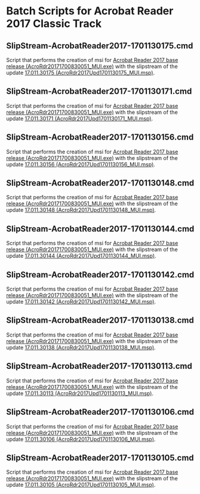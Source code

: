 # Batch Scripts for Acrobat Reader 2017 Classic Track

## SlipStream-AcrobatReader2017-1701130175.cmd
Script that performs the creation of msi for [Acrobat Reader 2017 base release (AcroRdr20171700830051_MUI.exe)](https://www.adobe.com/devnet-docs/acrobatetk/tools/ReleaseNotesDC/classic/dcclassic2017base.html) with the slipstream of the update [17.011.30175 (AcroRdr2017Upd1701130175_MUI.msp)](https://www.adobe.com/devnet-docs/acrobatetk/tools/ReleaseNotesDC/classic/dcclassic17.011aug2020.html).

## SlipStream-AcrobatReader2017-1701130171.cmd
Script that performs the creation of msi for [Acrobat Reader 2017 base release (AcroRdr20171700830051_MUI.exe)](https://www.adobe.com/devnet-docs/acrobatetk/tools/ReleaseNotesDC/classic/dcclassic2017base.html) with the slipstream of the update [17.011.30171 (AcroRdr2017Upd1701130171_MUI.msp)](https://www.adobe.com/devnet-docs/acrobatetk/tools/ReleaseNotesDC/classic/dcclassic17.011may2020.html).

## SlipStream-AcrobatReader2017-1701130156.cmd
Script that performs the creation of msi for [Acrobat Reader 2017 base release (AcroRdr20171700830051_MUI.exe)](https://www.adobe.com/devnet-docs/acrobatetk/tools/ReleaseNotesDC/classic/dcclassic2017base.html) with the slipstream of the update [17.011.30156 (AcroRdr2017Upd1701130156_MUI.msp)](https://www.adobe.com/devnet-docs/acrobatetk/tools/ReleaseNotesDC/classic/dcclassic17.011dec2019.html).

## SlipStream-AcrobatReader2017-1701130148.cmd
Script that performs the creation of msi for [Acrobat Reader 2017 base release (AcroRdr20171700830051_MUI.exe)](https://www.adobe.com/devnet-docs/acrobatetk/tools/ReleaseNotesDC/classic/dcclassic2017base.html) with the slipstream of the update [17.011.30148 (AcroRdr2017Upd1701130148_MUI.msp)](https://www.adobe.com/devnet-docs/acrobatetk/tools/ReleaseNotesDC/classic/dcclassic17.011august2019qfe.html).

## SlipStream-AcrobatReader2017-1701130144.cmd
Script that performs the creation of msi for [Acrobat Reader 2017 base release (AcroRdr20171700830051_MUI.exe)](https://www.adobe.com/devnet-docs/acrobatetk/tools/ReleaseNotesDC/classic/dcclassic2017base.html) with the slipstream of the update [17.011.30144 (AcroRdr2017Upd1701130144_MUI.msp)](https://www.adobe.com/devnet-docs/acrobatetk/tools/ReleaseNotesDC/classic/dcclassic17.011august2019.html).

## SlipStream-AcrobatReader2017-1701130142.cmd
Script that performs the creation of msi for [Acrobat Reader 2017 base release (AcroRdr20171700830051_MUI.exe)](https://www.adobe.com/devnet-docs/acrobatetk/tools/ReleaseNotesDC/classic/dcclassic2017base.html) with the slipstream of the update [17.011.30142 (AcroRdr2017Upd1701130142_MUI.msp)](https://www.adobe.com/devnet-docs/acrobatetk/tools/ReleaseNotesDC/classic/dcclassic17.011may2019.html).

## SlipStream-AcrobatReader2017-1701130138.cmd
Script that performs the creation of msi for [Acrobat Reader 2017 base release (AcroRdr20171700830051_MUI.exe)](https://www.adobe.com/devnet-docs/acrobatetk/tools/ReleaseNotesDC/classic/dcclassic2017base.html) with the slipstream of the update [17.011.30138 (AcroRdr2017Upd1701130138_MUI.msp)](https://www.adobe.com/devnet-docs/acrobatetk/tools/ReleaseNotesDC/classic/dcclassic17.011april2019.html).

## SlipStream-AcrobatReader2017-1701130113.cmd
Script that performs the creation of msi for [Acrobat Reader 2017 base release (AcroRdr20171700830051_MUI.exe)](https://www.adobe.com/devnet-docs/acrobatetk/tools/ReleaseNotesDC/classic/dcclassic2017base.html) with the slipstream of the update [17.011.30113 (AcroRdr2017Upd1701130113_MUI.msp)](https://www.adobe.com/devnet-docs/acrobatetk/tools/ReleaseNotesDC/classic/dcclassic17.011december2018ooc.html).

## SlipStream-AcrobatReader2017-1701130106.cmd
Script that performs the creation of msi for [Acrobat Reader 2017 base release (AcroRdr20171700830051_MUI.exe)](https://www.adobe.com/devnet-docs/acrobatetk/tools/ReleaseNotesDC/classic/dcclassic2017base.html) with the slipstream of the update [17.011.30106 (AcroRdr2017Upd1701130106_MUI.msp)](https://www.adobe.com/devnet-docs/acrobatetk/tools/ReleaseNotesDC/classic/dcclassic17.011november2018.html).

## SlipStream-AcrobatReader2017-1701130105.cmd
Script that performs the creation of msi for [Acrobat Reader 2017 base release (AcroRdr20171700830051_MUI.exe)](https://www.adobe.com/devnet-docs/acrobatetk/tools/ReleaseNotesDC/classic/dcclassic2017base.html) with the slipstream of the update [17.011.30105 (AcroRdr2017Upd1701130105_MUI.msp)](https://www.adobe.com/devnet-docs/acrobatetk/tools/ReleaseNotesDC/classic/dcclassic17.011october2018.html).
